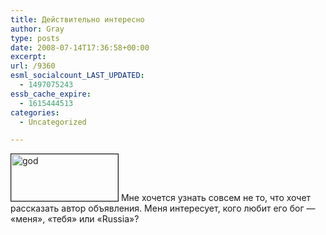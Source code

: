 ```yaml
---
title: Действительно интересно
author: Gray
type: posts
date: 2008-07-14T17:36:58+00:00
excerpt:
url: /9360
esml_socialcount_LAST_UPDATED:
  - 1497075243
essb_cache_expire:
  - 1615444513
categories:
  - Uncategorized

---
```








<img src="https://i2.wp.com/img-fotki.yandex.ru/get/55/gray7400.50/0_164ab_4d3046b6_L.jpg?resize=171%2C75" width="171" height="75" title="god" alt="god" border="1" data-recalc-dims="1" />  
Мне хочется узнать совсем не то, что хочет рассказать автор объявления. Меня интересует, кого любит его бог &#8212; &#171;меня&#187;, &#171;тебя&#187; или &#171;Russia&#187;?